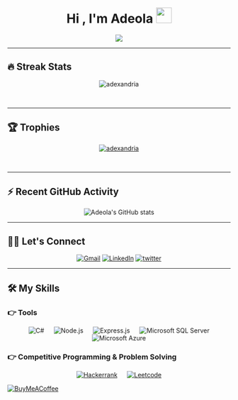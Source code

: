 <h1 align="center">Hi , I'm Adeola <img src="https://media.giphy.com/media/hvRJCLFzcasrR4ia7z/giphy.gif" width="35"></h1>
<p align="center">
  <a href="https://github.com/adexandria"><img src="https://readme-typing-svg.herokuapp.com?lines=Back+End+Developer+And+Open+Source+Contributor;Node.js%20|%20Csharp%20;My+pronouns+are+She/her&center=true&width=500&height=50"></a>
</p>
<hr/>
  
## 🔥 Streak Stats
<p align="center"><img src="https://github-readme-streak-stats.herokuapp.com/?user=adexandria&theme=algolia" alt="adexandria" /></p>
<br>
<hr/>

## 🏆 Trophies
<p align="center"> <a href="https://github.com/adexandria"><img
      src="https://github-profile-trophy.vercel.app/?username=adexandria&row=1&column=3&theme=algolia" alt="adexandria" /></a>  </p>

<!-- algolia -->
<br>
<hr/>

## ⚡ Recent GitHub Activity
<p align = "center">
<a align=href="https://github.com/adexandria/github-readme-stats"><img alt="Adeola's GitHub stats" src="https://github-readme-stats.vercel.app/api?username=Adexandria&hide=issues&show_icons=true&theme=radical" /></a>
</p>
<hr/>

## 🙋‍♀️ Let's Connect
<p align="center">
	<a href="mailto:adeolaaderibigbe09@gmail.com"><img src="https://img.icons8.com/bubbles/50/000000/gmail.png" title='Gmail' alt="Gmail"/></a>
	<a href="https://www.linkedin.com/in/adeola-aderibigbe-a70195185/"><img src="https://img.icons8.com/bubbles/50/000000/linkedin.png" title='LinkedIn' alt="LinkedIn"/></a>
	<a href="https://twitter.com/addiexandria"><img src="https://img.icons8.com/bubbles/50/000000/twitter-circled.png" title='Twitter' alt="twitter"/></a>
</p>
 
<hr/>

## 🛠️ My Skills

### 👉 Tools

<p align="center"> 
  &emsp; 
  <a> 
    <img alt="C#" src="https://img.shields.io/badge/C%23-239120?style=for-the-badge&logo=c-sharp&logoColor=white">
  </a> 
  &emsp;
  <a> 
    <img alt="Node.js" src="https://img.shields.io/badge/node.js-6DA55F?style=for-the-badge&logo=node.js&logoColor=white">
  </a> 
  &emsp;
  <a> 
    <img alt="Express.js" src="https://img.shields.io/badge/express.js-%23404d59.svg?style=for-the-badge&logo=express&logoColor=%2361DAFB">
  </a> 
  &emsp;
   <a> 
    <img alt="Microsoft SQL Server" src="https://img.shields.io/badge/Microsoft%20SQL%20Sever-CC2927?style=for-the-badge&logo=microsoft%20sql%20server&logoColor=white">
  </a> 
  &emsp;
   <a> 
    <img alt="Microsoft Azure" src="https://img.shields.io/badge/microsoft%20azure-0089D6?style=for-the-badge&logo=microsoft-azure&logoColor=white">
  </a> 
</p>

 ### 👉 Competitive Programming & Problem Solving
 
<p align="center">
    <a href="https://www.hackerrank.com/adeolaaderibigb1"><img alt = "Hackerrank" src="https://img.shields.io/badge/hackerrank-%232EC866.svg?style=plastic&logo=hackerrank&logoColor=white" /></a>
  &emsp;
  <a href="https://leetcode.com/Blankie/"><img alt = "Leetcode" src="https://img.shields.io/badge/leetcode-%232EC866.svg?style=plastic&logo=leetcode&logoColor=white" /></a>
</p>


[![BuyMeACoffee](https://img.shields.io/badge/Buy%20Me%20a%20Coffee-ffdd00?style=for-the-badge&logo=buy-me-a-coffee&logoColor=black)](https://www.buymeacoffee.com/adexandria)

<!---
Adexandria/Adexandria is a ✨ special ✨ repository because its `README.md` (this file) appears on your GitHub profile.
You can click the Preview link to take a look at your changes.
--->
